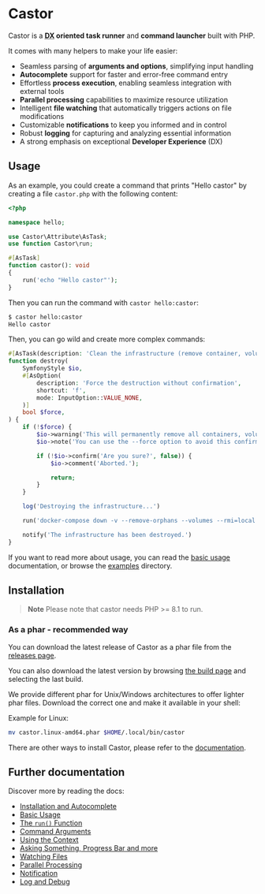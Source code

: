 # Castor

Castor is a **<abbr title="Developer eXperience">DX</abbr> oriented task
runner** and **command launcher** built with PHP.

It comes with many helpers to make your life easier:

* Seamless parsing of **arguments and options**, simplifying input handling
* **Autocomplete** support for faster and error-free command entry
* Effortless **process execution**, enabling seamless integration with external
  tools
* **Parallel processing** capabilities to maximize resource utilization
* Intelligent **file watching** that automatically triggers actions on file
  modifications
* Customizable **notifications** to keep you informed and in control
* Robust **logging** for capturing and analyzing essential information
* A strong emphasis on exceptional **Developer Experience** (DX)

## Usage

As an example, you could create a command that prints "Hello castor" by creating
a file `castor.php` with the following content:

```php
<?php

namespace hello;

use Castor\Attribute\AsTask;
use function Castor\run;

#[AsTask]
function castor(): void
{
    run('echo "Hello castor"');
}
```

Then you can run the command with `castor hello:castor`:

```bash
$ castor hello:castor
Hello castor
```

Then, you can go wild and create more complex commands:

```php
#[AsTask(description: 'Clean the infrastructure (remove container, volume, networks)')]
function destroy(
    SymfonyStyle $io,
    #[AsOption(
        description: 'Force the destruction without confirmation',
        shortcut: 'f',
        mode: InputOption::VALUE_NONE,
    )]
    bool $force,
) {
    if (!$force) {
        $io->warning('This will permanently remove all containers, volumes, networks... created for this project.');
        $io->note('You can use the --force option to avoid this confirmation.');

        if (!$io->confirm('Are you sure?', false)) {
            $io->comment('Aborted.');

            return;
        }
    }

    log('Destroying the infrastructure...')

    run('docker-compose down -v --remove-orphans --volumes --rmi=local');

    notify('The infrastructure has been destroyed.')
}
```

If you want to read more about usage, you can read the [basic
usage](doc/01-basic-usage.md) documentation, or browse the [examples](examples)
directory.

## Installation

> **Note**
> Please note that castor needs PHP >= 8.1 to run.

### As a phar - recommended way

You can download the latest release of Castor as a phar file from the [releases
page](https://github.com/jolicode/castor/releases).

You can also download the latest version by browsing [the build
page](https://github.com/jolicode/castor/actions/workflows/build-phar.yml) and
selecting the last build.

We provide different phar for Unix/Windows architectures to offer lighter phar
files. Download the correct one and make it available in your shell:

Example for Linux:
```bash
mv castor.linux-amd64.phar $HOME/.local/bin/castor
```

There are other ways to install Castor, please refer to the
[documentation](doc/01-installation.md).

## Further documentation

Discover more by reading the docs:

* [Installation and Autocomplete](doc/01-installation.md)
* [Basic Usage](doc/02-basic-usage.md)
* [The `run()` Function](doc/03-run.md)
* [Command Arguments](doc/04-arguments.md)
* [Using the Context](doc/05-context.md)
* [Asking Something, Progress Bar and more](doc/06-helper.md)
* [Watching Files](doc/07-watch.md)
* [Parallel Processing](doc/08-parallel.md)
* [Notification](doc/09-notify.md)
* [Log and Debug](doc/10-log.md)
